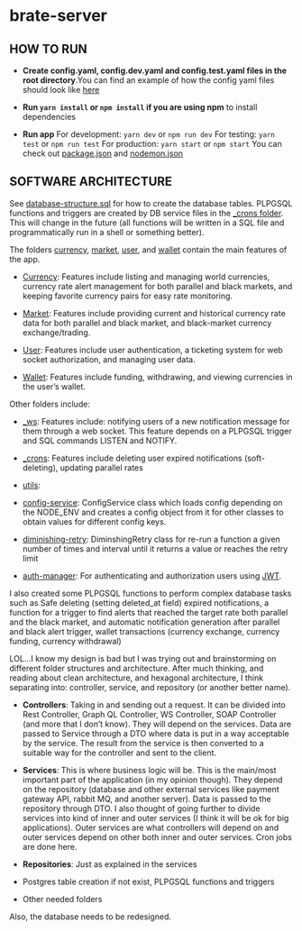 # brate-server

## HOW TO RUN
- **Create config.yaml, config.dev.yaml and config.test.yaml files in the root directory**.You can find an example of how the config yaml files should look like [here](.github\brate-config-example.png) 

- **Run `yarn install` or `npm install` if you are using npm** to install dependencies

- **Run app**
  For development: `yarn dev` or `npm run dev`
  For testing: `yarn test` or `npm run test`
  For production: `yarn start` or `npm start`
You can check out [package.json](package.json) and [nodemon.json](nodemon.json)

## SOFTWARE ARCHITECTURE
See [database-structure.sql](.ideas\database-structure.sql) for how to create the database tables. PLPGSQL functions and triggers are created by DB service files in the [_crons folder](src\_crons). This will change in the future (all functions will be written in a SQL file and programmatically run in a shell or something better).

The folders [currency](src\currency), [market](src\market), [user](src\user), and [wallet](src\wallet) contain the main features of the app.

- [Currency](src\currency): Features include listing and managing world currencies, currency rate alert management for both parallel and black markets, and keeping favorite currency pairs for easy rate monitoring.

- [Market](src\market): Features include providing current and historical currency rate data for both parallel and black market, and black-market currency exchange/trading.

- [User](src\user): Features include user authentication, a ticketing system for web socket authorization, and managing user data.

- [Wallet](src\wallet): Features include funding, withdrawing, and viewing currencies in the user’s wallet.

Other folders include:
- [_ws](src\_ws): Features include: notifying users of a new notification message for them through a web socket. This feature depends on a PLPGSQL trigger and SQL commands LISTEN and NOTIFY.
- [_crons](src\_crons): Features include deleting user expired notifications (soft-deleting), updating parallel rates
- [utils](src\utils):
- [config-service](src\utils\config-service.ts): ConfigService class which loads config depending on the NODE_ENV and creates a config object from it for other classes to obtain values for different config keys.
 
- [diminishing-retry](src\utils\diminishing-retry.ts): DiminshingRetry class for re-run a function a given number of times and interval until it returns a value or reaches the retry limit
 
- [auth-manager](src\utils\auth-manager.service.ts): For authenticating and authorization users using [JWT](https://jwt.io/introduction).


I also created some PLPGSQL functions to perform complex database tasks such as Safe deleting (setting deleted_at field) expired notifications, a function for a trigger to find alerts that reached the target rate both parallel and the black market, and automatic notification generation after parallel and black alert trigger, wallet transactions (currency exchange, currency funding, currency withdrawal)

LOL…I know my design is bad but I was trying out and brainstorming on different folder structures and architecture. After much thinking, and reading about clean architecture, and hexagonal architecture, I think separating into: controller, service, and repository (or another better name).

- **Controllers**: Taking in and sending out a request. It can be divided into Rest Controller, Graph QL Controller, WS Controller, SOAP Controller (and more that I don’t know). They will depend on the services. Data are passed to Service through a DTO where data is put in a way acceptable by the service. The result from the service is then converted to a suitable way for the controller and sent to the client.
 
- **Services**: This is where business logic will be. This is the main/most important part of the application (in my opinion though).  They depend on the repository (database and other external services like payment gateway API, rabbit MQ, and another server). Data is passed to the repository through DTO. I also thought of going further to divide services into kind of inner and outer services (I think it will be ok for big applications). Outer services are what controllers will depend on and outer services depend on other both inner and outer services. Cron jobs are done here.
 
- **Repositories**: Just as explained in the services
 
- Postgres table creation if not exist, PLPGSQL functions and triggers
 
- Other needed folders
 
Also, the database needs to be redesigned.